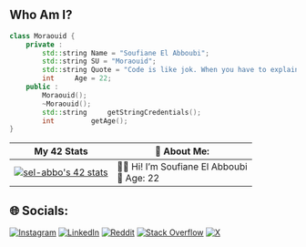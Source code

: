 ## **Who Am I?**
``` CPP
class Moraouid {
	private :
		std::string	Name = "Soufiane El Abboubi";
		std::string	SU = "Moraouid";
		std::string	Quote = "Code is like jok. When you have to explain it, it’s bad.";
		int		Age = 22;
	public :
		Moraouid();
		~Moraouid();
		std::string 	getStringCredentials();
		int	    	getAge();
}
```

| My 42 Stats | 💫 About Me: | 
| --- | --- |
| [![sel-abbo's 42 stats](https://badge.mediaplus.ma/landscapes/sel-abbo)](https://profile.intra.42.fr/users/sel-abbo) | 👨‍💻 Hi! I’m Soufiane El Abboubi <br> 🎂 Age: 22 | 💻 Software Engineer <br> 🔭 I’m currently working on: Building scalable software solutions and improving my skills in software architecture.




## 🌐 Socials:
[![Instagram](https://img.shields.io/badge/Instagram-%23E4405F.svg?logo=Instagram&logoColor=white)](https://instagram.com/seh_hse) [![LinkedIn](https://img.shields.io/badge/LinkedIn-%230077B5.svg?logo=linkedin&logoColor=white)](https://www.linkedin.com/in/salah-eddine-hrimeche-40423b1a6/) [![Reddit](https://img.shields.io/badge/Reddit-%23FF4500.svg?logo=Reddit&logoColor=white)](https://www.reddit.com/user/ApprehensiveSafe4882/) [![Stack Overflow](https://img.shields.io/badge/-Stackoverflow-FE7A16?logo=stack-overflow&logoColor=white)](https://stackoverflow.com/users/29981852/salah-eddine-hrimeche) [![X](https://img.shields.io/badge/x-%23000000.svg?logo=x&logoColor=white)](https://x.com/seh_hse)  

